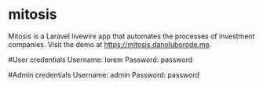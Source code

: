 # mitosis
 Mitosis is a Laravel livewire app that automates the processes of investment companies. 
 Visit the demo at https://mitosis.danoluborode.me. 

 #User credentials
 Username: lorem
 Password: password 

 #Admin credentials
 Username: admin
 Password: password
